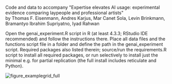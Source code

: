 Code and data to accompany "Expertise elevates AI usage: experimental evidence comparing laypeople and professional artists"<br>
by Thomas F. Eisenmann, Andres Karjus, Mar Canet Sola, Levin Brinkmann, Bramantyo Ibrahim Supriyatno, Iyad Rahwan

Open the genai_experiment.R script in R (at least 4.3.3; RStudio IDE recommended) and follow the instructions there. Place all data files and the functions script file in a folder and define the path in the genai_experiment script. Required packages also listed therein; source/run the requirements.R script to install all required packages, or run selectively to install just the minimal e.g. for partial replication (the full install includes reticulate and Python).

![figure_examplegrid_full](https://github.com/user-attachments/assets/d9b95175-442c-4864-bd8e-66a352943d4c)
